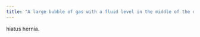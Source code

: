 ```yaml
---
title: "A large bubble of gas with a fluid level in the middle of the chest can indicate a"
---
```

hiatus hernia.

